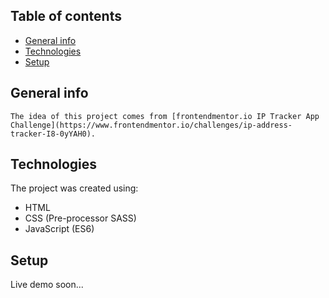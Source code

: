 ## Table of contents

- [General info](#general-info)
- [Technologies](#technologies)
- [Setup](#setup)

## General info

```
The idea of this project comes from [frontendmentor.io IP Tracker App Challenge](https://www.frontendmentor.io/challenges/ip-address-tracker-I8-0yYAH0).
```

## Technologies

The project was created using:

- HTML
- CSS (Pre-processor SASS)
- JavaScript (ES6)

## Setup

Live demo soon...
